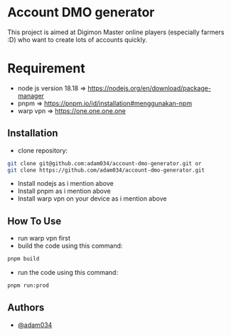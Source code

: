 # Account DMO generator

This project is aimed at Digimon Master online players (especially farmers :D) who want to create lots of accounts quickly.

# Requirement

- node js version 18.18 => https://nodejs.org/en/download/package-manager
- pnpm => https://pnpm.io/id/installation#menggunakan-npm
- warp vpn => https://one.one.one.one

## Installation

- clone repository:

```bash
git clone git@github.com:adam034/account-dmo-generator.git or
git clone https://github.com/adam034/account-dmo-generator.git
```

- Install nodejs as i mention above
- Install pnpm as i mention above
- Install warp vpn on your device as i mention above

## How To Use

- run warp vpn first
- build the code using this command:

```bash
pnpm build
```

- run the code using this command:

```bash
pnpm run:prod
```

## Authors

- [@adam034](https://github.com/adam034)

